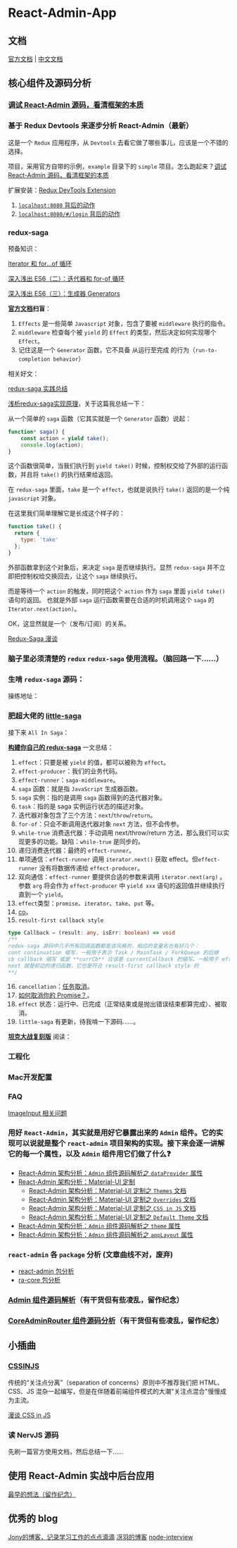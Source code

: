 # React-Admin-App

## 文档

[官方文档](https://marmelab.com/react-admin/) | [中文文档](https://www.react-admin.com)

## 核心组件及源码分析

### [调试 React-Admin 源码，看清框架的本质](./docs/stories/debug-react-admin.md)

### 基于 Redux Devtools 来逐步分析 React-Admin（最新）

这是一个 `Redux` 应用程序，从 `Devtools` 去看它做了哪些事儿，应该是一个不错的选择。

项目，采用官方自带的示例，`example` 目录下的 `simple` 项目。怎么跑起来？[调试 React-Admin 源码，看清框架的本质](./docs/stories/debug-react-admin.md)

扩展安装：[Redux DevTools Extension](https://github.com/zalmoxisus/redux-devtools-extension)

1. [`localhost:8080` 背后的动作](./docs/stories/redux-devtools/npm-start.md)
2. [`localhost:8080/#/login` 背后的动作](./docs/stories/redux-devtools/route-login.md)

### redux-saga

预备知识：

[Iterator 和 for...of 循环](http://es6.ruanyifeng.com/#docs/iterator)

[深入浅出 ES6（二）：迭代器和 for-of 循环](http://www.infoq.com/cn/articles/es6-in-depth-iterators-and-the-for-of-loop)

[深入浅出 ES6（三）：生成器 Generators](http://www.infoq.com/cn/articles/es6-in-depth-generators)

**[官方文档](https://redux-saga-in-chinese.js.org/)扫盲**：

1. `Effects` 是一些简单 `Javascript` 对象，包含了要被 `middleware` 执行的指令。
2. `middleware` 检查每个被 `yield` 的 `Effect` 的类型，然后决定如何实现哪个 `Effect`。
3. 记住这是一个 `Generator` 函数，它不具备 从运行至完成 的行为（`run-to-completion behavior`）

相关好文：

[redux-saga 实践总结](https://zhuanlan.zhihu.com/p/23012870)

[浅析redux-saga实现原理](https://zhuanlan.zhihu.com/p/30098155)，关于这篇我总结一下：

从一个简单的 `saga` 函数（它其实就是一个 `Generator` 函数）说起：

```js
function* saga() {
    const action = yield take();
    console.log(action);
}
```

这个函数很简单，当我们执行到 `yield take()` 时候，控制权交给了外部的运行函数，并且将 `take()` 的执行结果给返回。

在 `redux-saga` 里面，`take` 是一个 `effect`，也就是说执行 `take()` 返回的是一个纯 `javascript` 对象。

在这里我们简单理解它是长成这个样子的：

```js
function take() {
  return {
    type: 'take'
  };
}
```

外部函数拿到这个对象后，来决定 `saga` 是否继续执行。显然 `redux-saga` 并不立即把控制权给交换回去，让这个 `saga` 继续执行。

而是等待一个 `action` 的触发，同时把这个 `action` 作为 `saga` 里面 `yield take()` 语句的返回。
也就是外部 `saga` 运行函数需要在合适的时机调用这个 `saga` 的 `Iterator.next(action)`。

OK，这显然就是一个（发布/订阅）的关系。










[Redux-Saga 漫谈](https://www.yuque.com/lovesueee/blog/redux-saga)

### 脑子里必须清楚的 `redux` `redux-saga` 使用流程。（脑回路一下……）

### 生啃 `redux-saga` 源码：

操练地址：

### 肥超大佬的 [little-saga](https://github.com/little-saga/little-saga)

接下来 `All In Saga`：

**[构建你自己的 redux-saga](https://github.com/little-saga/little-saga/blob/master/docs/building-your-own-redux-saga.md)** 一文总结：

1. `effect`：只要是被 `yield` 的值，都可以被称为 `effect`。
2. `effect-producer`：我们的业务代码。
3. `effect-runner`：`saga-middleware`。
4. `saga` 函数：就是指 `JavaScript` 生成器函数。
5. `saga` 实例：指的是调用 `saga` 函数得到的迭代器对象。
6. `task`：指的是 saga 实例运行状态的描述对象。
7. 迭代器对象包含了三个方法：`next`/`throw`/`return`。
8. `for-of`：只会不断调用迭代器对象 `next` 方法，但不会传参。
9. `while-true` 消费迭代器：手动调用 next/throw/return 方法，那么我们可以实现更多的功能。缺陷：`while-true` 是同步的。
10. 递归消费迭代器：最终的 `effect-runner`。
11. 单项通信：`effect-runner` 调用 `iterator.next()` 获取 effect。但`effect-runner` 没有将数据传递给 `effect-producer`。
12. 双向通信：`effect-runner` 要提供合适的参数来调用 `iterator.next(arg)` 。参数 `arg` 将会作为 `effect-producer` 中 `yield xxx` 语句的返回值并继续执行直到一个 `yield`。
13. `effect`类型：`promise`、`iterator`、`take`、`put` 等。
14. [co](https://github.com/tj/co)。
15. `result-first callback style`
```typescript
type Callback = (result: any, isErr: boolean) => void
/**
redux-saga 源码中几乎所有回调函数都是该风格的，相应的变量名也有好几个：
cont continuation 缩写，一般用于表示 Task / MainTask / ForkQueue 的后继
cb callback 缩写 或是 **currCb** 应该是 currentCallback 的缩写。一般用于 effect 的后继/回调函数
next 就是前边的递归函数，它也是符合 result-first callback style 的
**/
```
16. `cancellation`：[任务取消](https://redux-saga.js.org/docs/advanced/TaskCancellation.html)。
17. [如何取消你的 Promise？](https://juejin.im/post/5a32705a6fb9a045117127fa)。
18. `effect` 状态：运行中、已完成（正常结束或是抛出错误结束都算完成）、被取消。
19. `little-saga` 有更新，待我啃一下源码……。

**[坦克大战复刻版](https://zhuanlan.zhihu.com/p/35551654)** 阅读：

### 工程化

### Mac开发配置

### FAQ
[ImageInput 相关问题](https://github.com/Kirk-Wang/react-admin-app/issues/1)

### 用好 `React-Admin`，其实就是用好它暴露出来的 `Admin` 组件。它的实现可以说就是整个 `react-admin` 项目架构的实现。接下来会逐一讲解它的每一个属性，以及 `Admin` 组件用它们做了什么❓
* [React-Admin 架构分析：`Admin` 组件源码解析之 `dataProvider` 属性](./docs/stories/core-admin-data-provider.md)
* [React-Admin 架构分析：Material-UI 定制](./docs/stories/material-ui-customization.md)
    * [React-Admin 架构分析：Material-UI 定制之 `Themes` 文档](./docs/stories/material-ui-customization-themes.md)
    * [React-Admin 架构分析：Material-UI 定制之 `Overrides` 文档](./docs/stories/material-ui-customization-overrides.md)
    * [React-Admin 架构分析：Material-UI 定制之 `CSS in JS` 文档](./docs/stories/material-ui-customization-css-in-js.md)
    * [React-Admin 架构分析：Material-UI 定制之 `Default Theme` 文档](./docs/stories/material-ui-customization-default-theme.md)
* [React-Admin 架构分析：`Admin` 组件源码解析之 `theme` 属性](./docs/stories/core-admin-app-theme.md)
* [React-Admin 架构分析：`Admin` 组件源码解析之 `appLayout` 属性](./docs/stories/core-admin-app-layout.md)

### `react-admin` 各 `package` 分析 (文章曲线不对，废弃)

* [react-admin 包分析](./docs/stories/react-admin-package.md)
* [ra-core 包分析](./docs/stories/ra-core-package.md)

### [Admin 组件源码解析](./docs/stories/Admin.md)（有干货但有些凌乱，留作纪念）
### [CoreAdminRouter 组件源码分析](./docs/stories/CoreAdminRouter.md)（有干货但有些凌乱，留作纪念）

## 小插曲

### [CSSINJS](http://cssinjs.org)

传统的“关注点分离”（separation of concerns）原则中不推荐我们把 HTML、CSS、JS 混杂一起编写，但是在伴随着前端组件模式的大潮"关注点混合"慢慢成为主流。

[漫谈 CSS in JS](https://zhuanlan.zhihu.com/p/31622439)

### 读 NervJS 源码

先刷一篇官方使用文档，然后总结一下……

## 使用 React-Admin 实战中后台应用

[最早的想法（留作纪念）](./docs/stories/old-readme.md)

## 优秀的 blog

[Jony的博客，记录学习工作的点点滴滴](https://github.com/forthealllight/blog)
[冴羽的博客](https://github.com/mqyqingfeng/Blog)
[node-interview](https://github.com/ElemeFE/node-interview/tree/master/sections/zh-cn)